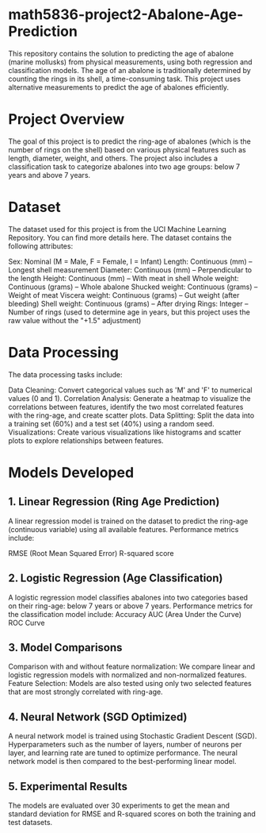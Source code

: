 # math5836-project2-Abalone-Age-Prediction

This repository contains the solution to predicting the age of abalone (marine mollusks) from physical measurements, using both regression and classification models. The age of an abalone is traditionally determined by counting the rings in its shell, a time-consuming task. This project uses alternative measurements to predict the age of abalones efficiently.

# Project Overview
The goal of this project is to predict the ring-age of abalones (which is the number of rings on the shell) based on various physical features such as length, diameter, weight, and others. The project also includes a classification task to categorize abalones into two age groups: below 7 years and above 7 years.

# Dataset
The dataset used for this project is from the UCI Machine Learning Repository. You can find more details here. The dataset contains the following attributes:

Sex: Nominal (M = Male, F = Female, I = Infant)
Length: Continuous (mm) – Longest shell measurement
Diameter: Continuous (mm) – Perpendicular to the length
Height: Continuous (mm) – With meat in shell
Whole weight: Continuous (grams) – Whole abalone
Shucked weight: Continuous (grams) – Weight of meat
Viscera weight: Continuous (grams) – Gut weight (after bleeding)
Shell weight: Continuous (grams) – After drying
Rings: Integer – Number of rings (used to determine age in years, but this project uses the raw value without the "+1.5" adjustment)

# Data Processing
The data processing tasks include:

Data Cleaning: Convert categorical values such as 'M' and 'F' to numerical values (0 and 1).
Correlation Analysis: Generate a heatmap to visualize the correlations between features, identify the two most correlated features with the ring-age, and create scatter plots.
Data Splitting: Split the data into a training set (60%) and a test set (40%) using a random seed.
Visualizations: Create various visualizations like histograms and scatter plots to explore relationships between features.

# Models Developed
## 1. Linear Regression (Ring Age Prediction)
A linear regression model is trained on the dataset to predict the ring-age (continuous variable) using all available features. Performance metrics include:

RMSE (Root Mean Squared Error)
R-squared score
## 2. Logistic Regression (Age Classification)
A logistic regression model classifies abalones into two categories based on their ring-age: below 7 years or above 7 years. Performance metrics for the classification model include:
Accuracy
AUC (Area Under the Curve)
ROC Curve

## 3. Model Comparisons
Comparison with and without feature normalization: We compare linear and logistic regression models with normalized and non-normalized features.
Feature Selection: Models are also tested using only two selected features that are most strongly correlated with ring-age.

## 4. Neural Network (SGD Optimized)
A neural network model is trained using Stochastic Gradient Descent (SGD). Hyperparameters such as the number of layers, number of neurons per layer, and learning rate are tuned to optimize performance. The neural network model is then compared to the best-performing linear model.

## 5. Experimental Results
The models are evaluated over 30 experiments to get the mean and standard deviation for RMSE and R-squared scores on both the training and test datasets.

